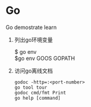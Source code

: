 # Go
Go demostrate learn
1. 列出go环境变量
    
    $ go env    
    $go env GOOS GOPATH

2.  访问go离线文档

    	godoc -http=:<port-number>
		go tool tour
		godoc cmd/fmt Print
		go help [command]










